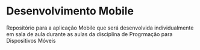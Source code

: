 # Desenvolvimento Mobile

Repositório para a aplicação Mobile que será desenvolvida individualmente em sala de aula durante as aulas da disciplina de Progrmação para Dispositivos Móveis
